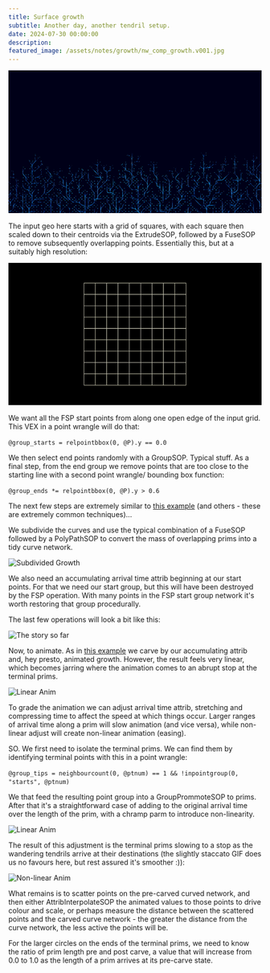 ```yaml
---
title: Surface growth
subtitle: Another day, another tendril setup.
date: 2024-07-30 00:00:00
description:
featured_image: /assets/notes/growth/nw_comp_growth.v001.jpg
---
```

![The finished result](/assets/notes/growth/growth_preview.gif)

The input geo here starts with a grid of squares, with each square then scaled down to their centroids via the ExtrudeSOP, followed by a FuseSOP to remove subsequently overlapping points. Essentially this, but at a suitably high resolution:

![Growth base](/assets/notes/growth/growth_base.gif)

We want all the FSP start points from along one open edge of the input grid. This VEX in a point wrangle will do that:

```@group_starts = relpointbbox(0, @P).y == 0.0```

We then select end points randomly with a GroupSOP. Typical stuff. As a final step, from the end group we remove points that are too close to the starting line with a second point wrangle/ bounding box function:

```@group_ends *= relpointbbox(0, @P).y > 0.6```

The next few steps are extremely similar to [this example](/notes/tendrils) (and others - these are extremely common techniques)...

We subdivide the curves and use the typical combination of a FuseSOP followed by a PolyPathSOP to convert the mass of overlapping prims into a tidy curve network.

![Subdivided Growth](/assets/notes/growth/growth_subd.gif)

We also need an accumulating arrival time attrib beginning at our start points. For that we need our start group, but this will have been destroyed by the FSP operation. With many points in the FSP start group network it's worth restoring that group procedurally. 

The last few operations will look a bit like this:

![The story so far](/assets/notes/growth/growth_sofar.jpg)

Now, to animate. As in [this example](/notes/tendrils) we carve by our accumulating attrib and, hey presto, animated growth. However, the result feels very linear, which becomes jarring where the animation comes to an abrupt stop at the terminal prims.

![Linear Anim](/assets/notes/growth/growth_pre_slow.gif)

To grade the animation we can adjust arrival time attrib, stretching and compressing time to affect the speed at which things occur. Larger ranges of arrival time along a prim will slow animation (and vice versa), while non-linear adjust will create non-linear animation (easing).

SO. We first need to isolate the terminal prims. We can find them by identifying terminal points with this in a point wrangle:

```@group_tips = neighbourcount(0, @ptnum) == 1 && !inpointgroup(0, "starts", @ptnum)```

We that feed the resulting point group into a GroupPrommoteSOP to prims. After that it's a straightforward case of adding to the original arrival time over the length of the prim, with a chramp parm to introduce non-linearity.

![Linear Anim](/assets/notes/growth/growth_biasattrib.jpg)

The result of this adjustment is the terminal prims slowing to a stop as the wandering tendrils arrive at their destinations (the slightly staccato GIF does us no favours here, but rest assured it's smoother :)):

![Non-linear Anim](/assets/notes/growth/growth_post_slow.gif)

What remains is to scatter points on the pre-carved curved network, and then either AttribInterpolateSOP the animated values to those points to drive colour and scale, or perhaps measure the distance between the scattered points and the carved curve network - the greater the distance from the curve network, the less active the points will be.

For the larger circles on the ends of the terminal prims, we need to know the ratio of prim length pre and post carve, a value that will increase from 0.0 to 1.0 as the length of a prim arrives at its pre-carve state.